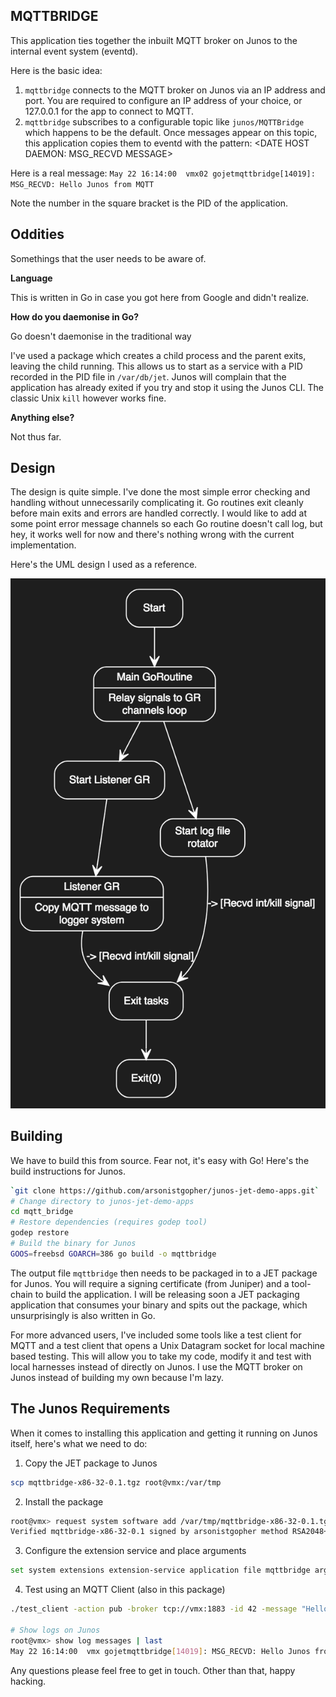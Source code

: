 ## MQTTBRIDGE

This application ties together the inbuilt MQTT broker on Junos to the internal event system (eventd). 

Here is the basic idea:

1.  `mqttbridge` connects to the MQTT broker on Junos via an IP address and port. You are required to configure an IP address of your choice, or 127.0.0.1 for the app to connect to MQTT.
2.  `mqttbridge` subscribes to a configurable topic like `junos/MQTTBridge` which happens to be the default. Once messages appear on this topic, this application copies them to eventd with the pattern: 
\<DATE HOST DAEMON: MSG_RECVD MESSAGE\>

Here is a real message: 
`May 22 16:14:00  vmx02 gojetmqttbridge[14019]: MSG_RECVD: Hello Junos from MQTT`

Note the number in the square bracket is the PID of the application.

## Oddities 

Somethings that the user needs to be aware of.

__Language__

This is written in Go in case you got here from Google and didn't realize.

__How do you daemonise in Go?__

Go doesn't daemonise in the traditional way

I've used a package which creates a child process and the parent exits, leaving the child running. This allows us to start as a service with a PID recorded in the PID file in `/var/db/jet`. Junos will complain that the application has already exited if you try and stop it using the Junos CLI. The classic Unix `kill` however works fine.

__Anything else?__

Not thus far.

## Design

The design is quite simple. I've done the most simple error checking and handling without unnecessarily complicating it. Go routines exit cleanly before main exits and errors are handled correctly. I would like to add at some point error message channels so each Go routine doesn't call log, but hey, it works well for now and there's nothing wrong with the current implementation. 

Here's the UML design I used as a reference.

![UML](./yuml-01.png)

## Building

We have to build this from source. Fear not, it's easy with Go! Here's the build instructions for Junos.

```bash
`git clone https://github.com/arsonistgopher/junos-jet-demo-apps.git`
# Change directory to junos-jet-demo-apps
cd mqtt_bridge
# Restore dependencies (requires godep tool)
godep restore
# Build the binary for Junos
GOOS=freebsd GOARCH=386 go build -o mqttbridge
```

The output file `mqttbridge` then needs to be packaged in to a JET package for Junos. You will require a signing certificate (from Juniper) and a tool-chain to build the application. I will be releasing soon a JET packaging application that consumes your binary and spits out the package, which unsurprisingly is also written in Go.

For more advanced users, I've included some tools like a test client for MQTT and a test client that opens a Unix Datagram socket for local machine based testing. This will allow you to take my code, modify it and test with local harnesses instead of directly on Junos. I use the MQTT broker on Junos instead of building my own because I'm lazy.

## The Junos Requirements

When it comes to installing this application and getting it running on Junos itself, here's what we need to do:

1.  Copy the JET package to Junos
```bash
scp mqttbridge-x86-32-0.1.tgz root@vmx:/var/tmp
```

2.  Install the package
```bash
root@vmx> request system software add /var/tmp/mqttbridge-x86-32-0.1.tgz
Verified mqttbridge-x86-32-0.1 signed by arsonistgopher method RSA2048+SHA1
```

3.  Configure the extension service and place arguments
```bash
set system extensions extension-service application file mqttbridge arguments "-topic junos/MQTTBridge -port 1883 -host 127.0.0.1"
```

4.  Test using an MQTT Client (also in this package)
```bash
./test_client -action pub -broker tcp://vmx:1883 -id 42 -message "Hello Junos from MQTT :)" -topic "junos/MQTTBridge"

# Show logs on Junos
root@vmx> show log messages | last
May 22 16:14:00  vmx gojetmqttbridge[14019]: MSG_RECVD: Hello Junos from MQTT :)
```

Any questions please feel free to get in touch. Other than that, happy hacking.



